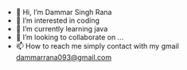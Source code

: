 - 👋 Hi, I’m Dammar Singh Rana
- 👀 I’m interested in coding
- 🌱 I’m currently learning java
- 💞️ I’m looking to collaborate on ...
- 📫 How to reach me simply contact with my gmail dammarrana093@gmail.com

<!---
dammar093/dammar093 is a ✨ special ✨ repository because its `README.md` (this file) appears on your GitHub profile.
You can click the Preview link to take a look at your changes.
--->

